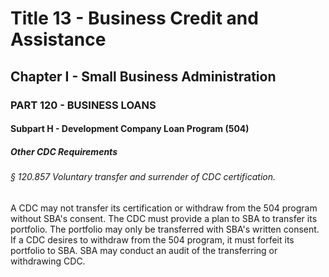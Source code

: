 
# Title 13 - Business Credit and Assistance
## Chapter I - Small Business Administration
### PART 120 - BUSINESS LOANS
#### Subpart H - Development Company Loan Program (504)
##### Other CDC Requirements
###### § 120.857 Voluntary transfer and surrender of CDC certification.

A CDC may not transfer its certification or withdraw from the 504 program without SBA's consent. The CDC must provide a plan to SBA to transfer its portfolio. The portfolio may only be transferred with SBA's written consent. If a CDC desires to withdraw from the 504 program, it must forfeit its portfolio to SBA. SBA may conduct an audit of the transferring or withdrawing CDC.
